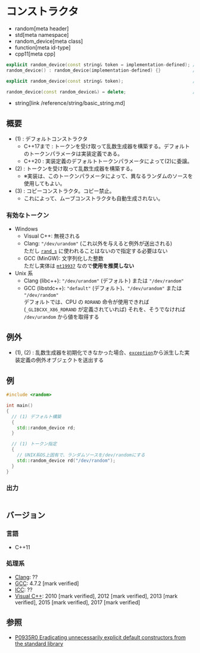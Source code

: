 # コンストラクタ
* random[meta header]
* std[meta namespace]
* random_device[meta class]
* function[meta id-type]
* cpp11[meta cpp]

```cpp
explicit random_device(const string& token = implementation-defined); // (1)
random_device() : random_device(implementation-defined) {}            // (1) C++20

explicit random_device(const string& token);                          // (2) C++20

random_device(const random_device&) = delete;                         // (3)
```
* string[link /reference/string/basic_string.md]

## 概要
- (1) : デフォルトコンストラクタ
    - C++17まで : トークンを受け取って乱数生成器を構築する。デフォルトのトークンパラメータは実装定義である。
    - C++20 : 実装定義のデフォルトトークンパラメータによって(2)に委譲。
- (2) : トークンを受け取って乱数生成器を構築する。
    - ※実装は、このトークンパラメータによって、異なるランダムのソースを使用してもよい。
- (3) : コピーコンストラクタ。コピー禁止。
    - これによって、ムーブコンストラクタも自動生成されない。

### 有効なトークン
- Windows
    - Visual C++: 無視される
    - Clang: `"/dev/urandom"` (これ以外を与えると例外が送出される)  
      ただし [`rand_s`](https://docs.microsoft.com/en-us/cpp/c-runtime-library/reference/rand-s) に使われることはないので指定する必要はない
    - GCC (MinGW): 文字列化した整数  
      ただし実体は [`mt19937`](../mt19937.md) なので**使用を推奨しない**
- Unix 系
    - Clang (libc++): `"/dev/urandom"` (デフォルト) または `"/dev/random"`
    - GCC (libstdc++): `"default"` (デフォルト)、`"/dev/urandom"` または `"/dev/random"`  
      デフォルトでは、CPU の `RDRAND` 命令が使用できれば (`_GLIBCXX_X86_RDRAND` が定義されていれば) それを、そうでなければ `/dev/urandom` から値を取得する

## 例外
- (1), (2) : 乱数生成器を初期化できなかった場合、[`exception`](/reference/exception/exception.md)から派生した実装定義の例外オブジェクトを送出する


## 例
```cpp example
#include <random>

int main()
{
  // (1) デフォルト構築
  {
    std::random_device rd;
  }

  // (1) トークン指定
  {
    // UNIX系OS上固有で、ランダムソースを/dev/randomにする
    std::random_device rd("/dev/random");
  }
}
```


### 出力
```
```

## バージョン
### 言語
- C++11

### 処理系
- [Clang](/implementation.md#clang): ??
- [GCC](/implementation.md#gcc): 4.7.2 [mark verified]
- [ICC](/implementation.md#icc): ??
- [Visual C++](/implementation.md#visual_cpp): 2010 [mark verified], 2012 [mark verified], 2013 [mark verified], 2015 [mark verified], 2017 [mark verified]


## 参照

- [P0935R0 Eradicating unnecessarily explicit default constructors from the standard library](http://www.open-std.org/jtc1/sc22/wg21/docs/papers/2018/p0935r0.html)